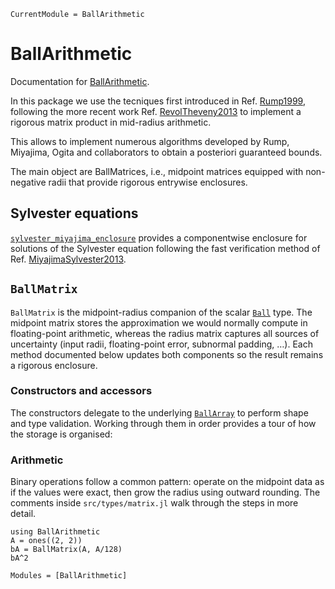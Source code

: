 ```@meta
CurrentModule = BallArithmetic
```

# BallArithmetic

Documentation for [BallArithmetic](https://github.com/JuliaBallArithmetic/BallArithmetic.jl).

In this package we use the tecniques first introduced in Ref. [Rump1999](@cite), following the more recent work Ref. [RevolTheveny2013](@cite)
to implement a rigorous matrix product in mid-radius arithmetic.

This allows to implement numerous algorithms developed by Rump, Miyajima,
Ogita and collaborators to obtain a posteriori guaranteed bounds.

The main object are BallMatrices, i.e., midpoint matrices equipped with
non-negative radii that provide rigorous entrywise enclosures.

## Sylvester equations

[`sylvester_miyajima_enclosure`](@ref) provides a componentwise enclosure for
solutions of the Sylvester equation following the fast verification method of
Ref. [MiyajimaSylvester2013](@cite).

## `BallMatrix`

`BallMatrix` is the midpoint-radius companion of the scalar [`Ball`](@ref)
type.  The midpoint matrix stores the approximation we would normally
compute in floating-point arithmetic, whereas the radius matrix captures
all sources of uncertainty (input radii, floating-point error, subnormal
padding, …).  Each method documented below updates both components so the
result remains a rigorous enclosure.

### Constructors and accessors

The constructors delegate to the underlying [`BallArray`](@ref) to perform
shape and type validation.  Working through them in order provides a tour
of how the storage is organised:

### Arithmetic

Binary operations follow a common pattern: operate on the midpoint data as
if the values were exact, then grow the radius using outward rounding.
The comments inside `src/types/matrix.jl` walk through the steps in more
detail.


```@repl
using BallArithmetic
A = ones((2, 2))
bA = BallMatrix(A, A/128)
bA^2
```

```@autodocs
Modules = [BallArithmetic]
```













